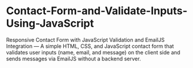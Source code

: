 # Contact-Form-and-Validate-Inputs-Using-JavaScript
Responsive Contact Form with JavaScript Validation and EmailJS Integration — A simple HTML, CSS, and JavaScript contact form that validates user inputs (name, email, and message) on the client side and sends messages via EmailJS without a backend server.

